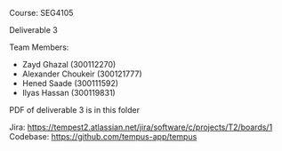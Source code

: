 Course: SEG4105

Deliverable 3

Team Members:

- Zayd Ghazal (300112270)
- Alexander Choukeir (300121777)
- Hened Saade (300111592)
- Ilyas Hassan (300119831)

PDF of deliverable 3 is in this folder

Jira: https://tempest2.atlassian.net/jira/software/c/projects/T2/boards/1
Codebase: https://github.com/tempus-app/tempus

